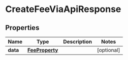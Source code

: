 

# CreateFeeViaApiResponse


## Properties

| Name | Type | Description | Notes |
|------------ | ------------- | ------------- | -------------|
|**data** | [**FeeProperty**](FeeProperty.md) |  |  [optional] |



